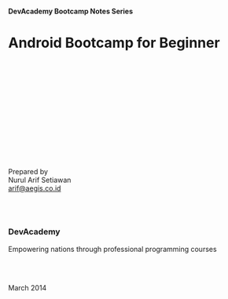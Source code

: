 
<br/>
<br/>
<br/>
<br/>
<br/>

#### DevAcademy Bootcamp Notes Series

# Android Bootcamp for Beginner

<br/>
<br/>
<br/>
<br/>
<br/>
<br/>
<br/>
<br/>
<br/>
<br/>
<br/>
<br/>

Prepared by <br/>
Nurul Arif Setiawan <br/>
<arif@aegis.co.id>

<br/>
<br/>

### DevAcademy
Empowering nations through professional programming courses

<br/>
<br/>

March 2014